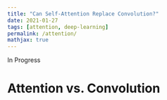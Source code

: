```yaml
---
title: "Can Self-Attention Replace Convolution?"
date: 2021-01-27
tags: [attention, deep-learning]
permalink: /attention/
mathjax: true
---
```

In Progress

# Attention vs. Convolution
